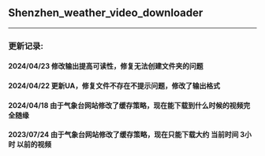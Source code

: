 ## Shenzhen_weather_video_downloader

---
### 更新记录:

#### 2024/04/23 修改输出提高可读性，修复无法创建文件夹的问题
#### 2024/04/22 更新UA，修复文件不存在不提示问题，修改了输出格式
#### 2024/04/18 由于气象台网站修改了缓存策略，现在能下载到什么时候的视频完全随缘
#### 2023/07/24 由于气象台网站修改了缓存策略，现在只能下载大约 当前时间 3小时 以前的视频